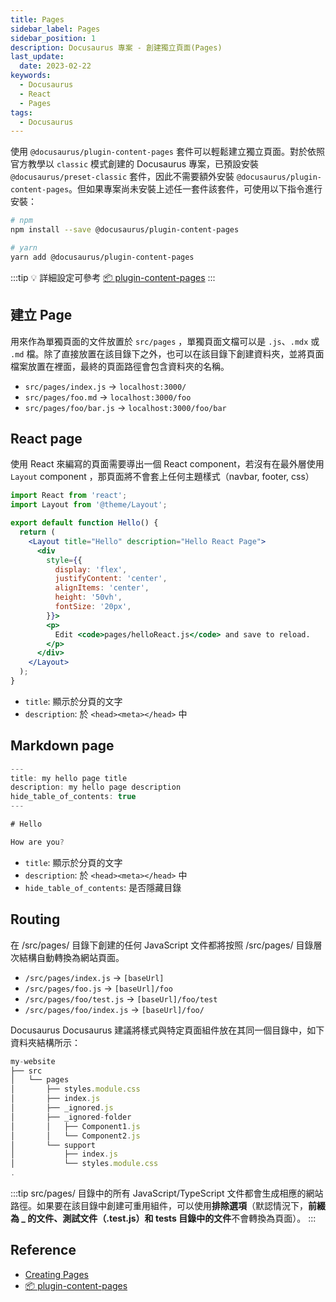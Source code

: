 ```yaml
---
title: Pages
sidebar_label: Pages
sidebar_position: 1
description: Docusaurus 專案 - 創建獨立頁面(Pages)
last_update:
  date: 2023-02-22
keywords:
  - Docusaurus
  - React
  - Pages
tags:
  - Docusaurus
---
```



使用 `@docusaurus/plugin-content-pages` 套件可以輕鬆建立獨立頁面。對於依照官方教學以 `classic` 模式創建的 Docusaurus 專案，已預設安裝 `@docusaurus/preset-classic` 套件，因此不需要額外安裝 `@docusaurus/plugin-content-pages`。但如果專案尚未安裝上述任一套件該套件，可使用以下指令進行安裝：
```bash
# npm
npm install --save @docusaurus/plugin-content-pages

# yarn
yarn add @docusaurus/plugin-content-pages
```

:::tip
💡 詳細設定可參考 [📦 plugin-content-pages](https://docusaurus.io/docs/api/plugins/@docusaurus/plugin-content-pages)
:::

## **建立 Page**

用來作為單獨頁面的文件放置於 `src/pages` ，單獨頁面文檔可以是 `.js`、`.mdx` 或 `.md` 檔。除了直接放置在該目錄下之外，也可以在該目錄下創建資料夾，並將頁面檔案放置在裡面，最終的頁面路徑會包含資料夾的名稱。

- `src/pages/index.js` → `localhost:3000/`
- `src/pages/foo.md` → `localhost:3000/foo`
- `src/pages/foo/bar.js` → `localhost:3000/foo/bar`

## **React page**

使用 React 來編寫的頁面需要導出一個 React component，若沒有在最外層使用 `Layout` component ，那頁面將不會套上任何主題樣式（navbar, footer, css）

```jsx
import React from 'react';
import Layout from '@theme/Layout';

export default function Hello() {
  return (
    <Layout title="Hello" description="Hello React Page">
      <div
        style={{
          display: 'flex',
          justifyContent: 'center',
          alignItems: 'center',
          height: '50vh',
          fontSize: '20px',
        }}>
        <p>
          Edit <code>pages/helloReact.js</code> and save to reload.
        </p>
      </div>
    </Layout>
  );
}
```

- `title`: 顯示於分頁的文字
- `description`: 於 ```<head><meta></head>``` 中

## **Markdown page**

```jsx
---
title: my hello page title
description: my hello page description
hide_table_of_contents: true
---

# Hello

How are you?
```

- `title`: 顯示於分頁的文字
- `description`: 於 ```<head><meta></head>``` 中
- `hide_table_of_contents`: 是否隱藏目錄

## **Routing**

在 /src/pages/ 目錄下創建的任何 JavaScript 文件都將按照 /src/pages/ 目錄層次結構自動轉換為網站頁面。

- `/src/pages/index.js` → `[baseUrl]`
- `/src/pages/foo.js` → `[baseUrl]/foo`
- `/src/pages/foo/test.js` → `[baseUrl]/foo/test`
- `/src/pages/foo/index.js` → `[baseUrl]/foo/`

Docusaurus Docusaurus 建議將樣式與特定頁面組件放在其同一個目錄中，如下資料夾結構所示：

```jsx
my-website
├── src
│   └── pages
│       ├── styles.module.css
│       ├── index.js
│       ├── _ignored.js
│       ├── _ignored-folder
│       │   ├── Component1.js
│       │   └── Component2.js
│       └── support
│           ├── index.js
│           └── styles.module.css
.
```

:::tip
src/pages/ 目錄中的所有 JavaScript/TypeScript 文件都會生成相應的網站路徑。如果要在該目錄中創建可重用組件，可以使用**排除選項**（默認情況下，**前綴為 _ 的文件、測試文件（.test.js）和 tests 目錄中的文件**不會轉換為頁面）。
:::

## **Reference**
- [Creating Pages](https://docusaurus.io/docs/creating-pages)
- [📦 plugin-content-pages](https://docusaurus.io/docs/api/plugins/@docusaurus/plugin-content-pages)